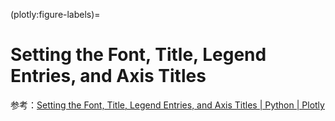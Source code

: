 (plotly:figure-labels)=
# Setting the Font, Title, Legend Entries, and Axis Titles

参考：[Setting the Font, Title, Legend Entries, and Axis Titles | Python | Plotly](https://plotly.com/python/figure-labels/)